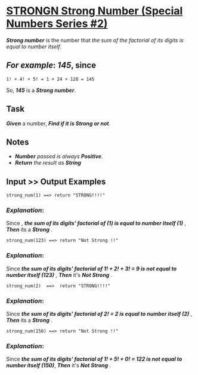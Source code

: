 # [STRONGN Strong Number (Special Numbers Series #2)](https://www.codewars.com/kata/strongn-strong-number-special-numbers-series-number-2 "https://www.codewars.com/kata/5a4d303f880385399b000001")

**_Strong number_** is the number that *the sum of the factorial of its digits is equal to number itself*.

## **_For example_**:  **_145_**, since 

```
1! + 4! + 5! = 1 + 24 + 120 = 145
```
So, **_145_** is a **_Strong number_**. 

## Task

**_Given_** a number, **_Find if it is Strong or not_**.

## Notes 

* **_Number_** *passed is always*  **_Positive_**.
* **_Return_** *the result as* **_String_**

## Input >> Output Examples

```
strong_num(1) ==> return "STRONG!!!!"
```

### **_Explanation_**:

Since , **_the sum of its digits' factorial of (1) is equal to number itself (1)_** , **_Then_** its a **_Strong_** .  

```
strong_num(123) ==> return "Not Strong !!"
```

### **_Explanation_**:

Since **_the sum of its digits' factorial of 1! + 2! + 3! = 9 is not equal to number itself (123)_** , **_Then_** it's  **_Not Strong_** . 

```
strong_num(2)  ==>  return "STRONG!!!!"
```

### **_Explanation_**:

Since **_the sum of its digits' factorial of 2! = 2 is equal to number itself (2)_** , **_Then_** its a **_Strong_** .  

```
strong_num(150) ==> return "Not Strong !!"
```

### **_Explanation_**:

Since **_the sum of its digits' factorial of 1! + 5! + 0! = 122 is not equal to number itself (150)_**, **_Then_** it's **_Not Strong_** . 